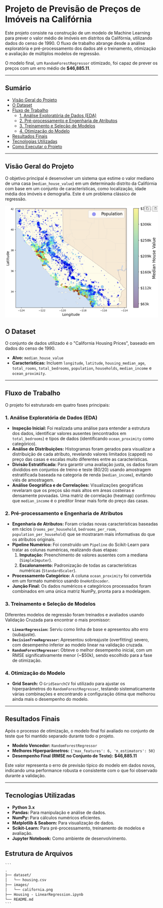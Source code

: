 # Projeto de Previsão de Preços de Imóveis na Califórnia

Este projeto consiste na construção de um modelo de Machine Learning para prever o valor médio de imóveis em distritos da Califórnia, utilizando dados do censo de 1990. O fluxo de trabalho abrange desde a análise exploratória e pré-processamento dos dados até o treinamento, otimização e avaliação de múltiplos modelos de regressão.

O modelo final, um `RandomForestRegressor` otimizado, foi capaz de prever os preços com um erro médio de **$46,885.11**.

---

## Sumário

- [Visão Geral do Projeto](#-visão-geral-do-projeto)
- [O Dataset](#-o-dataset)
- [Fluxo de Trabalho](#-fluxo-de-trabalho)
  - [1. Análise Exploratória de Dados (EDA)](#1-análise-exploratória-de-dados-eda)
  - [2. Pré-processamento e Engenharia de Atributos](#2-pré-processamento-e-engenharia-de-atributos)
  - [3. Treinamento e Seleção de Modelos](#3-treinamento-e-seleção-de-modelos)
  - [4. Otimização do Modelo](#4-otimização-do-modelo)
- [Resultados Finais](#-resultados-finais)
- [Tecnologias Utilizadas](#-tecnologias-utilizadas)
- [Como Executar o Projeto](#-como-executar-o-projeto)

---

## Visão Geral do Projeto

O objetivo principal é desenvolver um sistema que estime o valor mediano de uma casa (`median_house_value`) em um determinado distrito da Califórnia com base em um conjunto de características, como localização, idade média dos imóveis e demografia. Este é um problema clássico de regressão.

![Mapa da Califórnia com a distribuição de preços de imóveis](images/analise.png)

## O Dataset

O conjunto de dados utilizado é o "California Housing Prices", baseado em dados do censo de 1990.

- **Alvo:** `median_house_value`
- **Características:** Incluem `longitude`, `latitude`, `housing_median_age`, `total_rooms`, `total_bedrooms`, `population`, `households`, `median_income` e `ocean_proximity`.

---

## Fluxo de Trabalho

O projeto foi estruturado em quatro fases principais:

### 1. Análise Exploratória de Dados (EDA)

- **Inspeção Inicial:** Foi realizada uma análise para entender a estrutura dos dados, identificar valores ausentes (encontrados em `total_bedrooms`) e tipos de dados (identificando `ocean_proximity` como categórico).
- **Análise de Distribuições:** Histogramas foram gerados para visualizar a distribuição de cada atributo, revelando valores limitados (capped) no preço das casas e escalas muito diferentes entre as características.
- **Divisão Estratificada:** Para garantir uma avaliação justa, os dados foram divididos em conjuntos de treino e teste (80/20) usando amostragem estratificada baseada na categoria de renda (`median_income`), evitando viés de amostragem.
- **Análise Geográfica e de Correlações:** Visualizações geográficas revelaram que os preços são mais altos em áreas costeiras e densamente povoadas. Uma matriz de correlação (heatmap) confirmou que `median_income` é o preditor linear mais forte do preço das casas.

### 2. Pré-processamento e Engenharia de Atributos

- **Engenharia de Atributos:** Foram criadas novas características baseadas em rácios (`rooms_per_household`, `bedrooms_per_room`, `population_per_household`) que se mostraram mais informativas do que os atributos originais.
- **Pipeline Numérico:** Foi construído um `Pipeline` do Scikit-Learn para tratar as colunas numéricas, realizando duas etapas:
    1. **Imputação:** Preenchimento de valores ausentes com a mediana (`SimpleImputer`).
    2. **Escalonamento:** Padronização de todas as características numéricas (`StandardScaler`).
- **Processamento Categórico:** A coluna `ocean_proximity` foi convertida em um formato numérico usando `OneHotEncoder`.
- **Junção Final:** Os dados numéricos e categóricos processados foram combinados em uma única matriz NumPy, pronta para a modelagem.

### 3. Treinamento e Seleção de Modelos

Diferentes modelos de regressão foram treinados e avaliados usando Validação Cruzada para encontrar o mais promissor:
- **`LinearRegression`:** Serviu como linha de base e apresentou alto erro (subajuste).
- **`DecisionTreeRegressor`:** Apresentou sobreajuste (overfitting) severo, com desempenho inferior ao modelo linear na validação cruzada.
- **`RandomForestRegressor`:** Obteve o melhor desempenho inicial, com um RMSE significativamente menor (~$50k), sendo escolhido para a fase de otimização.

### 4. Otimização do Modelo

- **Grid Search:** O `GridSearchCV` foi utilizado para ajustar os hiperparâmetros do `RandomForestRegressor`, testando sistematicamente várias combinações e encontrando a configuração ótima que melhorou ainda mais o desempenho do modelo.

---

## Resultados Finais

Após o processo de otimização, o modelo final foi avaliado no conjunto de teste que foi mantido separado durante todo o projeto.

- **Modelo Vencedor:** `RandomForestRegressor`
- **Melhores Hiperparâmetros:** `{'max_features': 6, 'n_estimators': 50}`
- **Desempenho Final (RMSE no Conjunto de Teste):** **$46,885.11** 

Este valor representa o erro de previsão típico do modelo em dados novos, indicando uma performance robusta e consistente com o que foi observado durante a validação.

---

## Tecnologias Utilizadas

- **Python 3.x**
- **Pandas:** Para manipulação e análise de dados.
- **NumPy:** Para cálculos numéricos eficientes.
- **Matplotlib & Seaborn:** Para visualização de dados.
- **Scikit-Learn:** Para pré-processamento, treinamento de modelos e avaliação.
- **Jupyter Notebook:** Como ambiente de desenvolvimento.

## Estrutura de Arquivos
    ```
    .
    ├── dataset/
    │   └── housing.csv
    ├── images/
    │   └── california.png
    ├── Housing - LinearRegression.ipynb
    └── README.md
    ```

